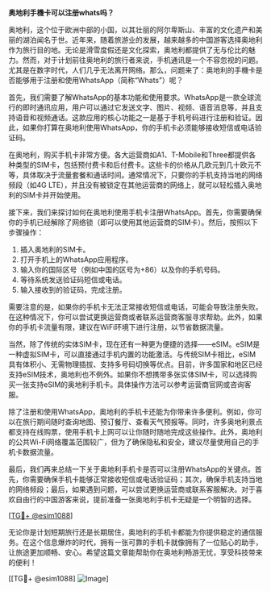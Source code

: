 **奥地利手機卡可以注册whats吗？**

奥地利，这个位于欧洲中部的小国，以其壮丽的阿尔卑斯山、丰富的文化遗产和美丽的湖泊闻名于世。近年来，随着旅游业的发展，越来越多的中国游客选择奥地利作为旅行目的地。无论是滑雪度假还是文化探索，奥地利都提供了无与伦比的魅力。然而，对于计划前往奥地利的旅行者来说，手机通讯是一个不容忽视的问题。尤其是在数字时代，人们几乎无法离开网络。那么，问题来了：奥地利的手機卡是否能够用于注册和使用WhatsApp（简称“Whats”）呢？

首先，我们需要了解WhatsApp的基本功能和使用要求。WhatsApp是一款全球流行的即时通讯应用，用户可以通过它发送文字、图片、视频、语音消息等，并且支持语音和视频通话。这款应用的核心功能之一是基于手机号码进行注册和验证。因此，如果你打算在奥地利使用WhatsApp，你的手机卡必须能够接收短信或电话验证码。

在奥地利，购买手机卡非常方便。各大运营商如A1、T-Mobile和Three都提供各种类型的SIM卡，包括预付费卡和后付费卡。这些卡的价格从几欧元到几十欧元不等，具体取决于流量套餐和通话时间。通常情况下，只要你的手机支持当地的网络频段（如4G LTE），并且没有被锁定在其他运营商的网络上，就可以轻松插入奥地利的SIM卡并开始使用。

接下来，我们来探讨如何在奥地利使用手机卡注册WhatsApp。首先，你需要确保你的手机已经解除了网络锁（即可以使用其他运营商的SIM卡）。然后，按照以下步骤操作：

1. 插入奥地利的SIM卡。
2. 打开手机上的WhatsApp应用程序。
3. 输入你的国际区号（例如中国的区号为+86）以及你的手机号码。
4. 等待系统发送验证码短信或电话。
5. 输入接收到的验证码，完成注册。

需要注意的是，如果你的手机卡无法正常接收短信或电话，可能会导致注册失败。在这种情况下，你可以尝试更换运营商或者联系运营商客服寻求帮助。此外，如果你的手机卡流量有限，建议在WiFi环境下进行注册，以节省数据流量。

当然，除了传统的实体SIM卡，现在还有一种更为便捷的选择——eSIM。eSIM是一种虚拟SIM卡，可以直接通过手机内置的功能激活。与传统SIM卡相比，eSIM具有体积小、无需物理插拔、支持多号码切换等优点。目前，许多国家和地区已经支持eSIM技术，奥地利也不例外。如果你不想携带多张实体SIM卡，可以选择购买一张支持eSIM的奥地利手机卡。具体操作方法可以参考运营商官网或咨询客服。

除了注册和使用WhatsApp，奥地利的手机卡还能为你带来许多便利。例如，你可以在旅行期间随时查询地图、预订餐厅、查看天气预报等。同时，许多奥地利景点都支持在线购票，使用手机卡上网可以让你随时随地完成这些操作。此外，奥地利的公共Wi-Fi网络覆盖范围较广，但为了确保隐私和安全，建议尽量使用自己的手机卡数据流量。

最后，我们再来总结一下关于奥地利手机卡是否可以注册WhatsApp的关键点。首先，你需要确保手机卡能够正常接收短信或电话验证码；其次，确保手机支持当地的网络频段；最后，如果遇到问题，可以尝试更换运营商或联系客服解决。对于喜欢自由行的中国游客来说，提前准备一张奥地利手机卡无疑是一个明智的选择。

[[TG💪+ @esim1088](https://t.me/s/esim1088)]

无论你是计划短期旅行还是长期居住，奥地利的手机卡都能为你提供稳定的通信服务。在这个信息爆炸的时代，拥有一张可靠的手机卡就像拥有了一位贴心的助手，让旅途更加顺畅、安心。希望这篇文章能帮助你在奥地利畅游无忧，享受科技带来的便利！

[[TG💪+ @esim1088] ![Image](https://i.postimg.cc/4NQfJmqS/Snipaste-2025-05-13-00-14-12.png)]